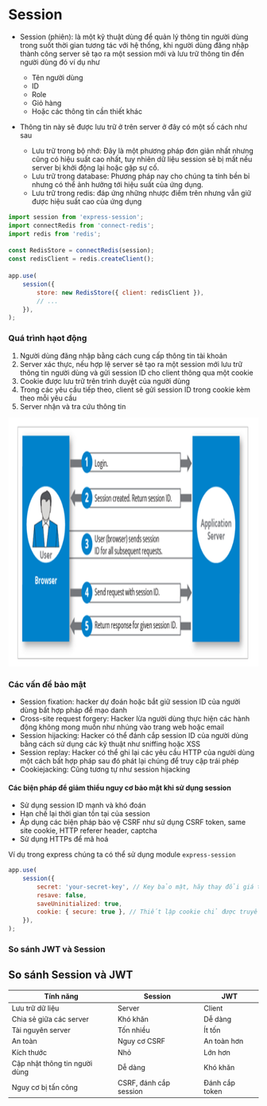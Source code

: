 # Session

- Session (phiên): là một kỹ thuật dùng để quản lý thông tin người dùng trong suốt thời gian tương tác với hệ thống, khi người dùng đăng nhập thành công server sẽ tạo ra một session mới và lưu trữ thông tin đến người dùng đó ví dụ như

  - Tên người dùng
  - ID
  - Role
  - Giỏ hàng
  - Hoặc các thông tin cần thiết khác

- Thông tin này sẽ được lưu trữ ở trên server ở đây có một số cách như sau
  - Lưu trữ trong bộ nhớ: Đây là một phương pháp đơn giản nhất nhưng cũng có hiệu suất cao nhất, tuy nhiên dữ liệu session sẽ bị mất nếu server bị khởi động lại hoặc gặp sự cố.
  - Lưu trữ trong database: Phương pháp nay cho chúng ta tính bền bỉ nhưng có thể ảnh hưởng tới hiệu suất của ứng dụng.
  - Lưu trữ trong redis: đáp ứng những nhược điểm trên nhưng vẫn giữ được hiệu suất cao của ứng dụng

```js
import session from 'express-session';
import connectRedis from 'connect-redis';
import redis from 'redis';

const RedisStore = connectRedis(session);
const redisClient = redis.createClient();

app.use(
	session({
		store: new RedisStore({ client: redisClient }),
		// ...
	}),
);
```

### Quá trình hạot động

1. Người dùng đăng nhập bằng cách cung cấp thông tin tài khoản
2. Server xác thực, nếu hợp lệ server sẽ tạo ra một session mới lưu trữ thông tin người dùng và gửi session ID cho client thông qua một cookie
3. Cookie được lưu trữ trên trình duyệt của người dùng
4. Trong các yêu cầu tiếp theo, client sẽ gửi session ID trong cookie kèm theo mỗi yêu cầu
5. Server nhận và tra cứu thông tin

<img src="./assets/session.png" alt="MarineGEO circle logo" style="height: 500px;"/>

### Các vấn đề bảo mật

- Session fixation: hacker dự đoán hoặc bắt giữ session ID của người dùng bất hợp pháp để mạo danh
- Cross-site request forgery: Hacker lừa người dùng thực hiện các hành động không mong muốn như nhúng vào trang web hoặc email
- Session hijacking: Hacker có thể đánh cắp session ID của người dùng bằng cách sử dụng các kỹ thuật như sniffing hoặc XSS
- Session replay: Hacker có thể ghi lại các yêu cầu HTTP của người dùng một cách bất hợp pháp sau đó phát lại chúng để truy cập trái phép
- Cookiejacking: Cũng tương tự như session hijacking

#### Các biện pháp để giảm thiểu nguy cơ bảo mật khi sử dụng session

- Sử dụng session ID mạnh và khó đoán
- Hạn chế lại thời gian tồn tại của session
- Áp dụng các biện pháp bảo vệ CSRF như sử dụng CSRF token, same site cookie, HTTP referer header, captcha
- Sử dụng HTTPs để mã hoá

Ví dụ trong express chúng ta có thể sử dụng module `express-session`

```js
app.use(
	session({
		secret: 'your-secret-key', // Key bảo mật, hãy thay đổi giá trị này cần được bảo mật vào có độ khó cao
		resave: false,
		saveUninitialized: true,
		cookie: { secure: true }, // Thiết lập cookie chỉ được truyền qua HTTPS
	}),
);
```

### So sánh JWT và Session

## So sánh Session và JWT

| Tính năng                     | Session                | JWT            |
| ----------------------------- | ---------------------- | -------------- |
| Lưu trữ dữ liệu               | Server                 | Client         |
| Chia sẻ giữa các server       | Khó khăn               | Dễ dàng        |
| Tài nguyên server             | Tốn nhiều              | Ít tốn         |
| An toàn                       | Nguy cơ CSRF           | An toàn hơn    |
| Kích thước                    | Nhỏ                    | Lớn hơn        |
| Cập nhật thông tin người dùng | Dễ dàng                | Khó khăn       |
| Nguy cơ bị tấn công           | CSRF, đánh cắp session | Đánh cắp token |
